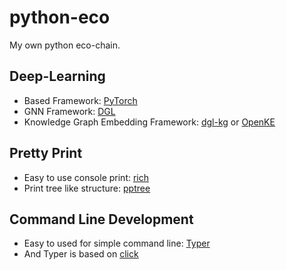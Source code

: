 # python-eco

My own python eco-chain.

## Deep-Learning

+ Based Framework: [PyTorch](https://pytorch.org/)
+ GNN Framework: [DGL](https://github.com/dmlc/dgl)
+ Knowledge Graph Embedding Framework: [dgl-kg](https://github.com/awslabs/dgl-ke) or [OpenKE](https://github.com/thunlp/OpenKE)

## Pretty Print

+ Easy to use console print: [rich](https://github.com/willmcgugan/rich)
+ Print tree like structure: [pptree](https://github.com/clemtoy/pptree)

## Command Line Development

+ Easy to used for simple command line: [Typer](https://github.com/tiangolo/typer)
+ And Typer is based on [click](https://github.com/pallets/click/)
